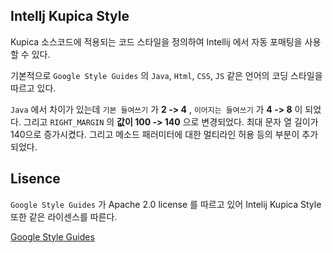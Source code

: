 ## Intellj Kupica Style

Kupica 소스코드에 적용되는 코드 스타일을 정의하여 Intellij 에서 자동 포매팅을 사용할 수 있다.

기본적으로 `Google Style Guides` 의 `Java`, `Html`, `CSS`, `JS` 같은 언어의 코딩 스타일을 따르고 있다.

`Java` 에서  차이가 있는데 `기본 들여쓰기` 가 **2 -> 4** , `이어지는 들여쓰기` 가 **4 -> 8** 이 되었다.
그리고 `RIGHT_MARGIN` 의 **값이 100 -> 140** 으로 변경되었다. 최대 문자 열 길이가 140으로 증가시켰다.
그리고 메소드 패러미터에 대한 멀티라인 허용 등의 부분이 추가되었다.

## Lisence

`Google Style Guides` 가 Apache 2.0 license 를 따르고 있어 Intelij Kupica Style 또한 같은 라이센스를 따른다.

[Google Style Guides](https://github.com/google/styleguide)
